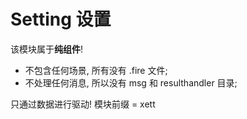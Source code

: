 
Setting 设置
====

该模块属于**纯组件**! 
- 不包含任何场景, 所有没有 .fire 文件;
- 不处理任何消息, 所以没有 msg 和 resulthandler 目录;

只通过数据进行驱动!
模块前缀 = xett